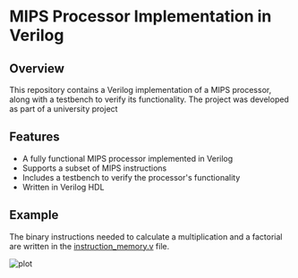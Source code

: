 # MIPS Processor Implementation in Verilog
## Overview
This repository contains a Verilog implementation of a MIPS processor, along with a testbench to verify its functionality. The project was developed as part of a university project
## Features
- A fully functional MIPS processor implemented in Verilog
- Supports a subset of MIPS instructions
- Includes a testbench to verify the processor's functionality
- Written in Verilog HDL 
## Example
The binary instructions needed to calculate a multiplication and a factorial are written in the [instruction_memory.v](instruction_memory.v) file.

![plot](https://i.sstatic.net/qlfAf.png)
